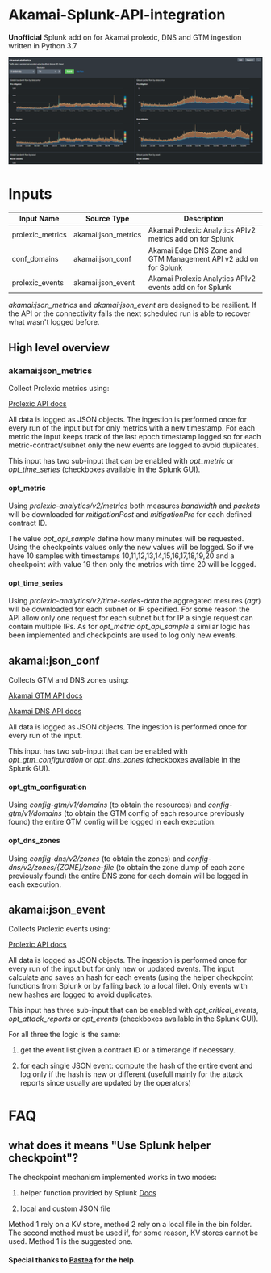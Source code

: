 # Akamai-Splunk-API-integration
**Unofficial** Splunk add on for Akamai prolexic, DNS and GTM ingestion written in Python 3.7

![Dashboard example](https://github.com/garis/Akamai-Splunk-API-integration/blob/main/images/dashboard.png)

# Inputs
| Input Name | Source Type | Description |
|---|---|---|
| prolexic_metrics | akamai:json_metrics | Akamai Prolexic Analytics APIv2 metrics add on for Splunk |
| conf_domains | akamai:json_conf | Akamai Edge DNS Zone and GTM Management API v2 add on for Splunk |
| prolexic_events | akamai:json_event | Akamai Prolexic Analytics APIv2 events add on for Splunk |

*akamai:json_metrics* and *akamai:json_event* are designed to be resilient. If the API or the connectivity fails the next scheduled run is able to recover what wasn't logged before.

## High level overview

### akamai:json_metrics

Collect Prolexic metrics using:

[Prolexic API docs](https://developer.akamai.com/api/cloud_security/prolexic_analytics/v2.html)

All data is logged as JSON objects. The ingestion is performed once for every run of the input but for only metrics with a new timestamp.
For each metric the input keeps track of the last epoch timestamp logged  so for each metric-contract/subnet only the new events are logged to avoid duplicates.

This input has two sub-input that can be enabled with *opt_metric* or *opt_time_series* (checkboxes available in the Splunk GUI).

#### opt_metric

Using *prolexic-analytics/v2/metrics* both measures *bandwidth* and *packets* will be downloaded for *mitigationPost* and *mitigationPre* for each defined contract ID.

The value *opt_api_sample* define how many minutes will be requested. 
Using the checkpoints values only the new values will be logged. So if we have 10 samples with timestamps 10,11,12,13,14,15,16,17,18,19,20 and a checkpoint with value 19 then only the metrics with time 20 will be logged.

#### opt_time_series

Using *prolexic-analytics/v2/time-series-data* the aggregated mesures (*agr*) will be downloaded for each subnet or IP specified. For some reason the API allow only one request for each subnet but for IP a single request can contain multiple IPs.
As for *opt_metric* *opt_api_sample* a similar logic has been implemented and checkpoints are used to log only new events. 

## akamai:json_conf

Collects GTM and DNS zones using:

[Akamai GTM API docs](https://developer.akamai.com/api/web_performance/global_traffic_management/v1.html)

[Akamai DNS API docs](https://developer.akamai.com/api/cloud_security/edge_dns_zone_management/v2.html)

All data is logged as JSON objects. The ingestion is performed once for every run of the input.

This input has two sub-input that can be enabled with *opt_gtm_configuration* or *opt_dns_zones* (checkboxes available in the Splunk GUI).

#### opt_gtm_configuration

Using *config-gtm/v1/domains* (to obtain the resources) and *config-gtm/v1/domains* (to obtain the GTM config of each resource previously found) the entire GTM config will be logged in each execution.

#### opt_dns_zones

Using *config-dns/v2/zones* (to obtain the zones) and *config-dns/v2/zones/{ZONE}/zone-file* (to obtain the zone dump of each zone previously found) the entire DNS zone for each domain will be logged in each execution.

## akamai:json_event

Collects Prolexic events using:

[Prolexic API docs](https://developer.akamai.com/api/cloud_security/prolexic_analytics/v2.html)

All data is logged as JSON objects. The ingestion is performed once for every run of the input but for only new or updated events.
The input calculate and saves an hash for each events (using the helper checkpoint functions from Splunk or by falling back to a local file). Only events with new hashes are logged to avoid duplicates.

This input has three sub-input that can be enabled with *opt_critical_events*, *opt_attack_reports* or *opt_events* (checkboxes available in the Splunk GUI).

For all three the logic is the same:

1) get the event list given a contract ID or a timerange if necessary.

2) for each single JSON event: compute the hash of the entire event and log only if the hash is new or different (usefull mainly for the attack reports since usually are updated by the operators)
 
# FAQ

## what does it means "Use Splunk helper checkpoint"?

The checkpoint mechanism implemented works in two modes:

1) helper function provided by Splunk [Docs](https://docs.splunk.com/Documentation/AddonBuilder/4.0.0/UserGuide/PythonHelperFunctions)

2) local and custom JSON file

Method 1 rely on a KV store, method 2 rely on a local file in the bin folder. The second method must be used if, for some reason, KV stores cannot be used.
Method 1 is the suggested one.

#### Special thanks to [Pastea](https://github.com/Pastea) for the help.
